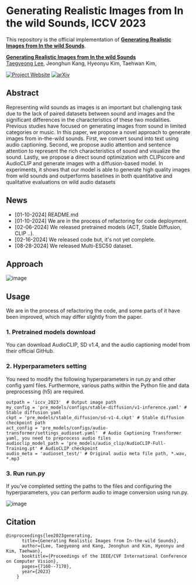 # **Generating Realistic Images from In the wild Sounds, ICCV 2023**

This repository is the official implementation of [**Generating Realistic Images from In the wild Sounds**](https://arxiv.org/abs/2309.02405).

**[Generating Realistic Images from In the wild Sounds](https://arxiv.org/abs/2309.02405)**
<br/>
[Taegyeong Lee](https://sites.google.com/view/taegyeonglee/home), 
Jeonghun Kang, 
Hyeonyu Kim, 
Taehwan Kim, 
<br/>

[![Project Website](https://img.shields.io/badge/Project-Website-orange)](https://taegyeong-lee.github.io/lee2023generating)
[![arXiv](https://img.shields.io/badge/arXiv-2212.11565-b31b1b.svg)](https://arxiv.org/abs/2309.02405)

## Abstract
Representing wild sounds as images is an important but
challenging task due to the lack of paired datasets between
sound and images and the significant differences in the
characteristics of these two modalities. Previous studies
have focused on generating images from sound in limited
categories or music. In this paper, we propose a novel approach to generate images from in-the-wild sounds. First,
we convert sound into text using audio captioning. Second, we propose audio attention and sentence attention to
represent the rich characteristics of sound and visualize
the sound. Lastly, we propose a direct sound optimization with CLIPscore and AudioCLIP and generate images
with a diffusion-based model. In experiments, it shows that
our model is able to generate high quality images from wild
sounds and outperforms baselines in both quantitative and
qualitative evaluations on wild audio datasets

## News
- [01-10-2024] README.md
- [01-10-2024] We are in the process of refactoring for code deployment.
- [02-06-2024] We released pretrained models (ACT, Stable Diffusion, CLIP ..).
- [02-16-2024] We released code but, it's not yet complete.
- [08-28-2024] We released Multi-ESC50 dataset.

## Approach
![image](https://github.com/etilelab/Generating-Realistic-Images-from-In-the-wild-Sounds/assets/28443896/a9307826-ade6-48c5-a049-0f6d6ca41c78)

## Usage
 We are in the process of refactoring the code, and some parts of it have been improved, which may differ slightly from the paper.

### 1. Pretrained models download
   You can download AudioCLIP, SD v1.4, and the audio captioning model from their official GitHub.
   
### 2. Hyperparameters setting
You need to modify the following hyperparameters in run.py and other config yaml files. Furthermore, various paths within the Python file and data preprocessing (h5) are required.

    outpath = 'iccv_2023'  # Output image path
    my_config = 'pre_models/configs/stable-diffusion/v1-inference.yaml' # Stable diffusion yaml
    ckpt = 'pre_models/stable_diffusion/sd-v1-4.ckpt' # Stable diffusion checkpoint path
    act_config = 'pre_models/configs/audio-transformer/settings_audioset.yaml'  # Audio Captioning Transformer yaml, you need to preprocess audio files
    audioclip_model_path = 'pre_models/audio_clip/AudioCLIP-Full-Training.pt' # AudioCLIP checkpoint
    audio_meta = 'audioset_test/' # Original audio meta file path, *.wav, *.mp3

### 3. Run run.py
If you've completed setting the paths to the files and configuring the hyperparameters, you can perform audio to image conversion using run.py.

![image](https://github.com/etilelab/Generating-Realistic-Images-from-In-the-wild-Sounds/assets/28443896/bc87c582-e58a-4afc-b81f-6c63329556ca)


## Citation
```
@inproceedings{lee2023generating,
      title={Generating Realistic Images from In-the-wild Sounds},
      author={Lee, Taegyeong and Kang, Jeonghun and Kim, Hyeonyu and Kim, Taehwan},
      booktitle={Proceedings of the IEEE/CVF International Conference on Computer Vision},
      pages={7160--7170},
      year={2023}
    }
```
